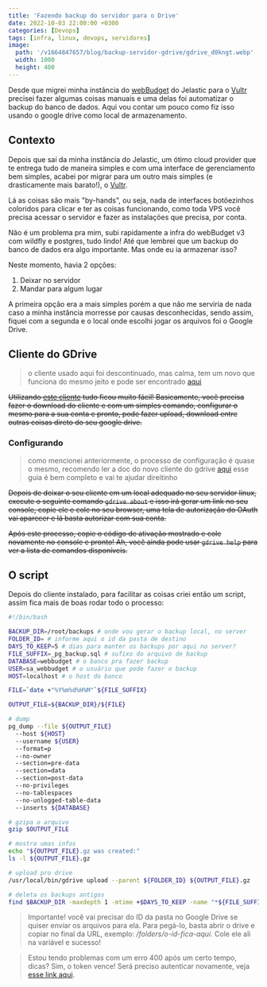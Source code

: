 ```yaml
---
title: 'Fazendo backup do servidor para o Drive'
date: 2022-10-03 22:00:00 +0300
categories: [Devops]
tags: [infra, linux, devops, servidores]
image:
  path: '/v1664847657/blog/backup-servidor-gdrive/gdrive_d0kngt.webp'
  width: 1000
  height: 400
---
```


Desde que migrei minha instância do [webBudget](https://webbudget.com.br/) do Jelastic para o
[Vultr](https://www.vultr.com/?ref=8069460) precisei fazer algumas coisas manuais e uma delas foi automatizar o backup
do banco de dados. Aqui vou contar um pouco como fiz isso usando o google drive como local de armazenamento.

## Contexto

Depois que saí da minha instância do Jelastic, um ótimo cloud provider que te entrega tudo de maneira simples e com uma
interface de gerenciamento bem simples, acabei por migrar para um outro mais simples (e drasticamente mais barato!),
o [Vultr](https://www.vultr.com/?ref=8069460).

Lá as coisas são mais "by-hands", ou seja, nada de interfaces botõezinhos coloridos para clicar e ter as coisas
funcionando, como toda VPS você precisa acessar o servidor e fazer as instalações que precisa, por conta.

Não é um problema pra mim, subi rapidamente a infra do webBudget v3 com wildfly e postgres, tudo lindo! Até que lembrei
que um backup do banco de dados era algo importante. Mas onde eu ia armazenar isso?

Neste momento, havia 2 opções:

1. Deixar no servidor
2. Mandar para algum lugar

A primeira opção era a mais simples porém a que não me serviria de nada caso a minha instância morresse por causas
desconhecidas, sendo assim, fiquei com a segunda e o local onde escolhi jogar os arquivos foi o Google Drive.

## Cliente do GDrive

> o cliente usado aqui foi descontinuado, mas calma, tem um novo que funciona do mesmo jeito e pode ser encontrado
> [aqui](https://github.com/glotlabs/gdrive)

~~Utilizando [este cliente](https://github.com/prasmussen/gdrive/) tudo ficou muito fácil! Basicamente, você precisa fazer
o download do cliente e com um simples comando, configurar o mesmo para a sua conta e pronto, pode fazer upload,
download entre outras coisas direto do seu google drive.~~

### Configurando

> como mencionei anteriormente, o processo de configuração é quase o mesmo, recomendo ler a doc do novo cliente do
> gdrive [aqui](https://github.com/glotlabs/gdrive/blob/main/docs/create_google_api_credentials.md) esse guia é bem
> completo e vai te ajudar direitinho

~~Depois de deixar o seu cliente em um local adequado no seu servidor linux, execute o seguinte comando `gdrive about` e
isso irá gerar um link no seu console, copie ele e cole no seu browser, uma tela de autorização do OAuth vai aparecer e
lá basta autorizar com sua conta.~~

~~Após este processo, copie o código de ativação mostrado e cole novamente no console e pronto! Ah, você ainda pode usar
`gdrive help` para ver a lista de comandos disponíveis.~~

## O script

Depois do cliente instalado, para facilitar as coisas criei então um script, assim fica mais de boas rodar todo o
processo:

```bash
#!/bin/bash

BACKUP_DIR=/root/backups # onde vou gerar o backup local, no server
FOLDER_ID= # informe aqui o id da pasta de destino
DAYS_TO_KEEP=5 # dias para manter os backups por aqui no server?
FILE_SUFFIX=_pg_backup.sql # sufixo do arquivo de backup
DATABASE=webbudget # o banco pra fazer backup
USER=sa_webbudget # o usuário que pode fazer o backup
HOST=localhost # o host do banco

FILE=`date +"%Y%m%d%H%M"`${FILE_SUFFIX}

OUTPUT_FILE=${BACKUP_DIR}/${FILE}

# dump
pg_dump --file ${OUTPUT_FILE}
  --host ${HOST}
  --username ${USER}
  --format=p
  --no-owner
  --section=pre-data
  --section=data
  --section=post-data
  --no-privileges
  --no-tablespaces
  --no-unlogged-table-data
  --inserts ${DATABASE}

# gzipa o arquivo
gzip $OUTPUT_FILE

# mostra umas infos
echo "${OUTPUT_FILE}.gz was created:"
ls -l ${OUTPUT_FILE}.gz

# upload pro drive
/usr/local/bin/gdrive upload --parent ${FOLDER_ID} ${OUTPUT_FILE}.gz

# deleta os backups antigos
find $BACKUP_DIR -maxdepth 1 -mtime +$DAYS_TO_KEEP -name "*${FILE_SUFFIX}.gz" -exec rm -rf '{}' ';'
```

> Importante! você vai precisar do ID da pasta no Google Drive se quiser enviar os arquivos para ela. Para pegá-lo,
> basta abrir o drive e copiar no final da URL, exemplo: */folders/o-id-fica-aqui*. Cole ele ali na variável e sucesso!

> Estou tendo problemas com um erro 400 após um certo tempo, dicas? Sim, o token vence! Será preciso autenticar
> novamente, veja [esse link aqui](https://github.com/prasmussen/gdrive/issues/586).
